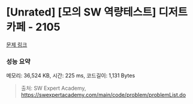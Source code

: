 # [Unrated] [모의 SW 역량테스트] 디저트 카페 - 2105 

[문제 링크](https://swexpertacademy.com/main/code/problem/problemDetail.do?contestProbId=AV5VwAr6APYDFAWu) 

### 성능 요약

메모리: 36,524 KB, 시간: 225 ms, 코드길이: 1,131 Bytes



> 출처: SW Expert Academy, https://swexpertacademy.com/main/code/problem/problemList.do